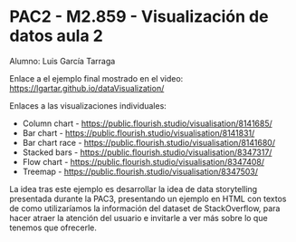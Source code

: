 # PAC2 - M2.859 - Visualización de datos aula 2

Alumno: Luis García Tarraga

Enlace a el ejemplo final mostrado en el video: https://lgartar.github.io/dataVisualization/

Enlaces a las visualizaciones individuales:
* Column chart - https://public.flourish.studio/visualisation/8141685/
* Bar chart - https://public.flourish.studio/visualisation/8141831/
* Bar chart race - https://public.flourish.studio/visualisation/8141680/
* Stacked bars - https://public.flourish.studio/visualisation/8347317/
* Flow chart - https://public.flourish.studio/visualisation/8347408/
* Treemap - https://public.flourish.studio/visualisation/8347503/ 

La idea tras este ejemplo es desarrollar la idea de data storytelling presentada durante la PAC3, presentando un ejemplo en HTML con textos de como utilizaríamos la información del dataset de StackOverflow, para hacer atraer la atención del usuario e invitarle a ver más sobre lo que tenemos que ofrecerle.
